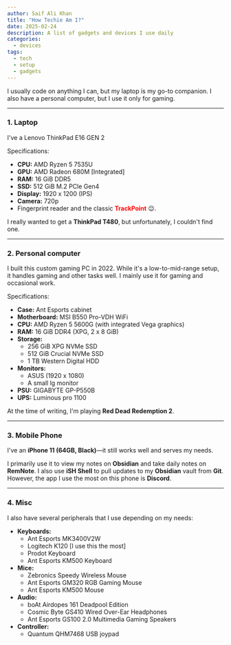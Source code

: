 ```yaml
---
author: Saif Ali Khan
title: "How Techie Am I?"
date: 2025-02-24
description: A list of gadgets and devices I use daily
categories:
  - devices
tags: 
  - tech
  - setup
  - gadgets
---
```


I usually code on anything I can, but my laptop is my go-to companion. I also have a personal computer, but I use it only for gaming.

<!--more-->

--- 

### 1. Laptop

I've a Lenovo ThinkPad E16 GEN 2

Specifications:
- **CPU:** AMD Ryzen 5 7535U
- **GPU:** AMD Radeon 680M [Integrated]
- **RAM:** 16 GiB DDR5
- **SSD:** 512 GiB M.2 PCle Gen4
- **Display:** 1920 x 1200 (IPS)
- **Camera:** 720p
- Fingerprint reader and the classic <strong style="color:red">TrackPoint</strong> 😉.

I really wanted to get a **ThinkPad T480**, but unfortunately, I couldn't find one.

---

### 2. Personal computer

I built this custom gaming PC in 2022. While it's a low-to-mid-range setup, 
it handles gaming and other tasks well. I mainly use it for gaming and occasional work.

Specifications:
- **Case:** Ant Esports cabinet
- **Motherboard:** MSI B550 Pro-VDH WiFi
- **CPU:** AMD Ryzen 5 5600G (with integrated Vega graphics)
- **RAM:** 16 GiB DDR4 (XPG, 2 x 8 GiB)
- **Storage:**
  - 256 GiB XPG NVMe SSD
  - 512 GiB Crucial NVMe SSD
  - 1 TB Western Digital HDD
- **Monitors:**
  - ASUS (1920 x 1080)
  - A small lg monitor
- **PSU:** GIGABYTE GP-P550B
- **UPS:** Luminous pro 1100

At the time of writing, I'm playing **Red Dead Redemption 2**.

---

### 3. Mobile Phone

I've an **iPhone 11 (64GB, Black)**—it still works well and serves my needs.

I primarily use it to view my notes on **Obsidian** and take daily notes on **RemNote**. 
I also use **iSH Shell** to pull updates to my **Obsidian** vault from **Git**. 
However, the app I use the most on this phone is **Discord**.

---

### 4. Misc

I also have several peripherals that I use depending on my needs:

- **Keyboards:**
  - Ant Esports MK3400V2W
  - Logitech K120 [I use this the most]
  - Prodot Keyboard
  - Ant Esports KM500 Keyboard
- **Mice:**
  - Zebronics Speedy Wireless Mouse
  - Ant Esports GM320 RGB Gaming Mouse
  - Ant Esports KM500 Mouse
- **Audio:**
  - boAt Airdopes 161 Deadpool Edition
  - Cosmic Byte GS410 Wired Over-Ear Headphones
  - Ant Esports GS100 2.0 Multimedia Gaming Speakers
- **Controller:**
  - Quantum QHM7468 USB joypad